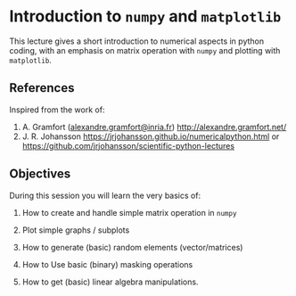 # Introduction to `numpy` and `matplotlib`

This lecture gives a short introduction to numerical aspects
in python coding, with an emphasis on matrix operation with `numpy` and
plotting with `matplotlib`.

## References

Inspired from the work of:

1. A. Gramfort (alexandre.gramfort@inria.fr) <http://alexandre.gramfort.net/>
2. J. R. Johansson <https://jrjohansson.github.io/numericalpython.html> or <https://github.com/jrjohansson/scientific-python-lectures>


## Objectives

During this session you will learn the very basics of:

1. How to create and handle simple matrix operation in `numpy`

2. Plot simple graphs / subplots

3. How to generate (basic) random elements (vector/matrices)

4. How to Use basic (binary) masking operations

5. How to get (basic) linear algebra manipulations.



